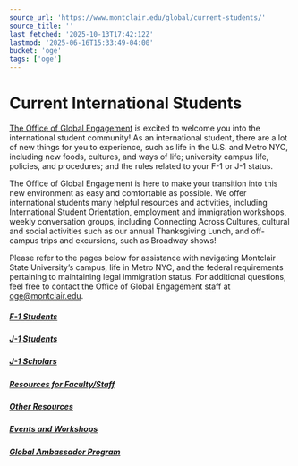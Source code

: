 ```yaml
---
source_url: 'https://www.montclair.edu/global/current-students/'
source_title: ''
last_fetched: '2025-10-13T17:42:12Z'
lastmod: '2025-06-16T15:33:49-04:00'
bucket: 'oge'
tags: ['oge']
---
```


# Current International Students

[The Office of Global Engagement](http://montclair.edu/international) is excited to welcome you into the international student community! As an international student, there are a lot of new things for you to experience, such as life in the U.S. and Metro NYC, including new foods, cultures, and ways of life; university campus life, policies, and procedures; and the rules related to your F-1 or J-1 status.

The Office of Global Engagement is here to make your transition into this new environment as easy and comfortable as possible. We offer international students many helpful resources and activities, including International Student Orientation, employment and immigration workshops, weekly conversation groups, including Connecting Across Cultures, cultural and social activities such as our annual Thanksgiving Lunch, and off-campus trips and excursions, such as Broadway shows!

Please refer to the pages below for assistance with navigating Montclair State University’s campus, life in Metro NYC, and the federal requirements pertaining to maintaining legal immigration status. For additional questions, feel free to contact the Office of Global Engagement staff at [oge@montclair.edu](mailto:oge@montclair.edu).

##### [F-1 Students](http://www.montclair.edu/global/current-students/f-1-students/)

##### [J-1 Students](https://www.montclair.edu/global/current-students/j-1-students/)

##### [J-1 Scholars](https://www.montclair.edu/global/j-1-scholars/)

##### [Resources for Faculty/Staff](https://www.montclair.edu/global/resources-for-faculty-staff/)

##### [Other Resources](http://www.montclair.edu/global/other-resources/)

##### [Events and Workshops](https://www.montclair.edu/global/events/)

##### [Global Ambassador Program](https://www.montclair.edu/global/current-students/global-ambassador-program/)
